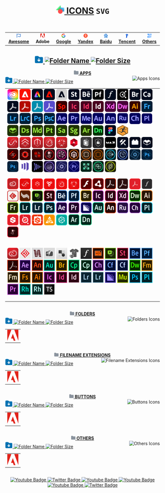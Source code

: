 # <div align="center"><a href="https://github.com/Li-Deheng/Icons-SVG" title="⬅︎ Back to Main Repository"><img style="width:28px; height:28px;" src="https://github.com/Li-Deheng/Icons-SVG/blob/main/Adobe/Apps/Motion-Graphics.svg" alt="Icons" onclick="return false"> ICONS</a> <span><b><code>SVG</code></b></span><br><img src="https://komarev.com/ghpvc/?username=Li-Deheng&style=flat&color=blue" alt=""/></div>

<div align="center"><table><tbody><th align="center">
<a href="https://github.com/Li-Deheng/Icons-SVG/tree/main/Awesome"><img style="width:14px; height:14px;" src="https://github.com/Li-Deheng/Icons-SVG/blob/main/Awesome/Awesome-Logo.svg" alt="Awesome"> <b>Awesome</b></a></th><th><a><img style="width:14px; height:14px;" src="https://github.com/Li-Deheng/Icons-SVG/blob/main/Adobe/Apps/Adobe-Logo.svg" alt="Adobe"> <b>Adobe</b></a></th><th><a href="https://github.com/Li-Deheng/Icons-SVG/tree/main/Google"><img style="width:14px; height:14px;" src="https://github.com/Li-Deheng/Icons-SVG/blob/main/Google/Google-Logo.svg" alt="Google"> <b>Google</b></a></th><th><a href="https://github.com/Li-Deheng/Icons-SVG/tree/main/Yandex"><img style="width:14px; height:14px;" src="https://github.com/Li-Deheng/Icons-SVG/blob/main/Yandex/Yandex-Logo.svg" alt="Yandex"> <b>Yandex</b></a></th><th><a href="https://github.com/Li-Deheng/Icons-SVG/tree/main/Baidu"><img style="width:14px; height:14px;" src="https://github.com/Li-Deheng/Icons-SVG/blob/main/Baidu/Baidu-Logo.svg" alt="Baidu"> <b>Baidu</b></a></th><th><a href="https://github.com/Li-Deheng/Icons-SVG/tree/main/Tencent"><img style="width:14px; height:14px;" src="https://github.com/Li-Deheng/Icons-SVG/blob/main/Tencent/Tencent-Logo.svg" alt="Tencent"> <b>Tencent</b></a></th><th><a href="https://github.com/Li-Deheng/Icons-SVG/tree/main/Others"><img style="width:14px; height:14px;" src="https://github.com/Li-Deheng/Icons-SVG/blob/main/Awesome/icons.svg" alt="Others"> <b>Others</b></a>
</td></tr></tbody></table></div>

## <div align="center"><a href="https://downgit.github.io/#/home?url=https://github.com/Li-Deheng/Icons-SVG/tree/main/Adobe" title="Download with DownGit" target="_blank"><img style="width:28px; height:28px;" src="https://github.com/Li-Deheng/Icons-SVG/blob/main/Awesome/Download-Folder.svg" alt="Download" target="_blank"> <img style="height:22px;" src="https://img.shields.io/badge/Download%20All%20Adobe%20Icons-blue" alt="Folder Name"> <img style="height:18px;" src="https://img.shields.io/badge/548%20Mb-343940" title="Folder Size" alt="Folder Size"></a></div>

<div align="Center"><a href="https://github.com/Li-Deheng/Icons-SVG/tree/main/Adobe/Apps" title="Open Directory: Apps"><img style="width:15px; height:15px;" src="https://github.com/Li-Deheng/Icons-SVG/blob/main/Directory.svg" alt="Directory"> <b>APPS</b></a></div>
<div><div align="left"><a href="https://downgit.github.io/#/home?url=https://github.com/Li-Deheng/Icons-SVG/tree/main/Adobe/Apps" title="Download with DownGit" target="_blank"><img style="width:24px; height:24px;" src="https://github.com/Li-Deheng/Icons-SVG/blob/main/Awesome/Download-Folder.svg" alt="Download Directory"> <img style="height:18px;" src="https://img.shields.io/badge/Download%20All%20Apps%20Icons-blue" alt="Folder Name"> <img style="height:16px;" src="https://img.shields.io/badge/8%20Mb-343940" alt="Folder Size"></a><img align="right" style="height:18px;" src="https://img.shields.io/badge/Icons-48-blue?logo=svg&logoColor=49b6ff" title="Total Number" alt="Apps Icons"></div>

<table><tbody><tr></tr><tr><td align="left">
<img style="width:36px; height:36px;" src="https://github.com/Li-Deheng/Icons-SVG/blob/main/Adobe/Apps/Adobe-Creative-Cloud.svg" alt="Adobe Creative Cloud" title="Adobe Creative Cloud" target="_blank"> <img style="width:36px; height:36px;" src="https://github.com/Li-Deheng/Icons-SVG/blob/main/Adobe/Apps/Adobe-Experience-Cloud.svg" alt="Adobe Experience Cloud" title="Adobe Experience Cloud" target="_blank"> <img style="width:36px; height:36px;" src="https://github.com/Li-Deheng/Icons-SVG/blob/main/Adobe/Apps/Adobe-Express.svg" alt="Adobe Express" title="Adobe Express" target="_blank"> <img style="width:36px; height:36px;" src="https://github.com/Li-Deheng/Icons-SVG/blob/main/Adobe/Apps/Adobe-Experience-Platform.svg" alt="Adobe Experience Platform" title="Adobe Experience Platform" target="_blank"> <img style="width:36px; height:36px;" src="https://github.com/Li-Deheng/Icons-SVG/blob/main/Adobe/Apps/Adobe-Default-App.svg" alt="Adobe Default App" title="Adobe Default App" target="_blank"> <img style="width:36px; height:36px;" src="https://github.com/Li-Deheng/Icons-SVG/blob/main/Adobe/Apps/Adobe-Stock.svg" alt="Adobe Stock" title="Adobe Stock" target="_blank"> <img style="width:36px; height:36px;" src="https://github.com/Li-Deheng/Icons-SVG/blob/main/Adobe/Apps/Adobe-Behance.svg" alt="Adobe Behance" title="Adobe Behance" target="_blank"> <img style="width:36px; height:36px;" src="https://github.com/Li-Deheng/Icons-SVG/blob/main/Adobe/Apps/Adobe-Portfolio.svg" alt="Adobe Portfolio" title="Adobe Portfolio" target="_blank"> <img style="width:36px; height:36px;" src="https://github.com/Li-Deheng/Icons-SVG/blob/main/Adobe/Apps/Adobe-Fonts.svg" alt="Adobe Fonts" title="Adobe Fonts" target="_blank"> <img style="width:36px; height:36px;" src="https://github.com/Li-Deheng/Icons-SVG/blob/main/Adobe/Apps/Adobe-Color.svg" alt="Adobe Color" title="Adobe Color" target="_blank"> <img style="width:36px; height:36px;" src="https://github.com/Li-Deheng/Icons-SVG/blob/main/Adobe/Apps/Adobe-Bridge.svg" alt="Adobe Bridge" title="Adobe Bridge" target="_blank"> <img style="width:36px; height:36px;" src="https://github.com/Li-Deheng/Icons-SVG/blob/main/Adobe/Apps/Adobe-Capture.svg" alt="Adobe Capture" title="Adobe Capture" target="_blank"> <img style="width:36px; height:36px;" src="https://github.com/Li-Deheng/Icons-SVG/blob/main/Adobe/Apps/Adobe-Acrobat-Pro.svg" alt="Adobe Acrobat Pro" title="Adobe Acrobat Pro" target="_blank"> <img style="width:36px; height:36px;" src="https://github.com/Li-Deheng/Icons-SVG/blob/main/Adobe/Apps/Adobe-Acrobat-Reader.svg" alt="Adobe Acrobat Reader" title="Adobe Acrobat Reader" target="_blank"> <img style="width:36px; height:36px;" src="https://github.com/Li-Deheng/Icons-SVG/blob/main/Adobe/Apps/Adobe-Acrobat-Scan.svg" alt="Adobe Acrobat Scan" title="Adobe Acrobat Scan" target="_blank"> <img style="width:36px; height:36px;" src="https://github.com/Li-Deheng/Icons-SVG/blob/main/Adobe/Apps/Adobe-Sign.svg" alt="Adobe Sign" title="Adobe Sign" target="_blank"> <img style="width:36px; height:36px;" src="https://github.com/Li-Deheng/Icons-SVG/blob/main/Adobe/Apps/Adobe-Sparck.svg" alt="Adobe Sparck" title="Adobe Sparck" target="_blank"> <img style="width:36px; height:36px;" src="https://github.com/Li-Deheng/Icons-SVG/blob/main/Adobe/Apps/Adobe-InCopy.svg" alt="Adobe InCopy" title="Adobe InCopy" target="_blank"> <img style="width:36px; height:36px;" src="https://github.com/Li-Deheng/Icons-SVG/blob/main/Adobe/Apps/Adobe-InDesign.svg" alt="Adobe InDesign" title="Adobe InDesign" target="_blank"> <img style="width:36px; height:36px;" src="https://github.com/Li-Deheng/Icons-SVG/blob/main/Adobe/Apps/Adobe-inDesign-Server.svg" alt="Adobe InDesign Server" title="Adobe InDesign Server" target="_blank"> <img style="width:36px; height:36px;" src="https://github.com/Li-Deheng/Icons-SVG/blob/main/Adobe/Apps/Adobe-XD.svg" alt="Adobe XD" title="Adobe XD" target="_blank"> <img style="width:36px; height:36px;" src="https://github.com/Li-Deheng/Icons-SVG/blob/main/Adobe/Apps/Adobe-Dreamweaver.svg" alt="Adobe Dreamweaver" title="Adobe Dreamweaver" target="_blank"> <img style="width:36px; height:36px;" src="https://github.com/Li-Deheng/Icons-SVG/blob/main/Adobe/Apps/Adobe-Illustrator.svg" alt="Adobe Illustrator" title="Adobe Illustrator" target="_blank"> <img style="width:36px; height:36px;" src="https://github.com/Li-Deheng/Icons-SVG/blob/main/Adobe/Apps/Adobe-Fresco.svg" alt="Adobe Fresco" title="Adobe Fresco" target="_blank"> <img style="width:36px; height:36px;" src="https://github.com/Li-Deheng/Icons-SVG/blob/main/Adobe/Apps/Adobe-Lightroom.svg" alt="Adobe Lightroom" title="Adobe Lightroom" target="_blank"> <img style="width:36px; height:36px;" src="https://github.com/Li-Deheng/Icons-SVG/blob/main/Adobe/Apps/Adobe-Lightroom-Classic.svg" alt="Adobe Lightroom Classic" title="Adobe Lightroom Classic" target="_blank"> <img style="width:36px; height:36px;" src="https://github.com/Li-Deheng/Icons-SVG/blob/main/Adobe/Apps/Adobe-Photoshop.svg" alt="Adobe Photoshop" title="Adobe Photoshop" target="_blank"> <img style="width:36px; height:36px;" src="https://github.com/Li-Deheng/Icons-SVG/blob/main/Adobe/Apps/Adobe-Photoshop-Camera.svg" alt="Adobe Photoshop Camera" title="Adobe Photoshop Camera" target="_blank"> <img style="width:36px; height:36px;" src="https://github.com/Li-Deheng/Icons-SVG/blob/main/Adobe/Apps/Adobe-After-Effects.svg" alt="Adobe After Effects" title="Adobe After Effects" target="_blank"> <img style="width:36px; height:36px;" src="https://github.com/Li-Deheng/Icons-SVG/blob/main/Adobe/Apps/Adobe-Premiere-Pro.svg" alt="Adobe Premiere Pro" title="Adobe Premiere Pro" target="_blank"> <img style="width:36px; height:36px;" src="https://github.com/Li-Deheng/Icons-SVG/blob/main/Adobe/Apps/Adobe-Media-Encoder.svg" alt="Adobe Media Encoder" title="Adobe Media Encoder" target="_blank"> <img style="width:36px; height:36px;" src="https://github.com/Li-Deheng/Icons-SVG/blob/main/Adobe/Apps/Adobe-Audition.svg" alt="Adobe Audition" title="Adobe Audition" target="_blank"> <img style="width:36px; height:36px;" src="https://github.com/Li-Deheng/Icons-SVG/blob/main/Adobe/Apps/Adobe-Animate.svg" alt="Adobe Animate" title="Adobe Animate" target="_blank"> <img style="width:36px; height:36px;" src="https://github.com/Li-Deheng/Icons-SVG/blob/main/Adobe/Apps/Adobe-Premiere-Rush.svg" alt="Adobe Premiere Rush" title="Adobe Premiere Rush" target="_blank"> <img style="width:36px; height:36px;" src="https://github.com/Li-Deheng/Icons-SVG/blob/main/Adobe/Apps/Adobe-Character-Animator.svg" alt="Adobe Character Animator" title="Adobe Character Animator" target="_blank"> <img style="width:36px; height:36px;" src="https://github.com/Li-Deheng/Icons-SVG/blob/main/Adobe/Apps/Adobe-Prelude.svg" alt="Adobe Prelude" title="Adobe Prelude" target="_blank"> <img style="width:36px; height:36px;" src="https://github.com/Li-Deheng/Icons-SVG/blob/main/Adobe/Apps/Adobe-Substance-3D-Assets.svg" alt="Adobe Substance 3D Assets" title="Adobe Substance 3D Assets" target="_blank"> <img style="width:36px; height:36px;" src="https://github.com/Li-Deheng/Icons-SVG/blob/main/Adobe/Apps/Adobe-Substance-3D-Designer.svg" alt="Adobe Substance 3D Designer" title="Adobe Substance 3D Designer" target="_blank"> <img style="width:36px; height:36px;" src="https://github.com/Li-Deheng/Icons-SVG/blob/main/Adobe/Apps/Adobe-Substance-3D-Modeler.svg" alt="Adobe Substance 3D Modeler" title="Adobe Substance 3D Modeler" target="_blank"> <img style="width:36px; height:36px;" src="https://github.com/Li-Deheng/Icons-SVG/blob/main/Adobe/Apps/Adobe-Substance-3D-Painter.svg" alt="Adobe Substance 3D Painter" title="Adobe Substance 3D Painter" target="_blank"> <img style="width:36px; height:36px;" src="https://github.com/Li-Deheng/Icons-SVG/blob/main/Adobe/Apps/Adobe-Substance-3D-Sampler.svg" alt="Adobe Substance 3D Sampler" title="Adobe Substance 3D Sampler" target="_blank"> <img style="width:36px; height:36px;" src="https://github.com/Li-Deheng/Icons-SVG/blob/main/Adobe/Apps/Adobe-Substance-3D-Stager.svg" alt="Adobe Substance 3D Stager" title="Adobe Substance 3D Stager" target="_blank"> <img style="width:36px; height:36px;" src="https://github.com/Li-Deheng/Icons-SVG/blob/main/Adobe/Apps/Adobe-Aero.svg" alt="Adobe Aero" title="Adobe Aero" target="_blank"> <img style="width:36px; height:36px;" src="https://github.com/Li-Deheng/Icons-SVG/blob/main/Adobe/Apps/Adobe-Dimension.svg" alt="Adobe Dimension" title="Adobe Dimension" target="_blank"> <img style="width:36px; height:36px;" src="https://github.com/Li-Deheng/Icons-SVG/blob/main/Adobe/Apps/Figma.svg" alt="Adobe Figma" title="Adobe Figma" target="_blank"> <img style="width:36px; height:36px;" src="https://github.com/Li-Deheng/Icons-SVG/blob/main/Adobe/Apps/Mixamo.svg" alt="Mixamo" title="Mixamo" target="_blank">
<br>
<img style="width:36px; height:36px;" src="https://github.com/Li-Deheng/Icons-SVG/blob/main/Adobe/Apps/Mobile/Adobe-Ad-Cloud-Mob.svg" alt="Adobe Ad Cloud (Mob)" title="Adobe Ad Cloud (Mob)" target="_blank"> <img style="width:36px; height:36px;" src="https://github.com/Li-Deheng/Icons-SVG/blob/main/Adobe/Apps/Mobile/Adobe-Analytics-Cloud-Mob.svg" alt="Adobe Analytics Cloud (Mob)" title="Adobe Analytics Cloud (Mob)" target="_blank"> <img style="width:36px; height:36px;" src="https://github.com/Li-Deheng/Icons-SVG/blob/main/Adobe/Apps/Mobile/Adobe-Commerce-Cloud-Mob.svg" alt="Adobe Commerce Cloud (Mob)" title="Adobe Commerce Cloud (Mob)" target="_blank"> <img style="width:36px; height:36px;" src="https://github.com/Li-Deheng/Icons-SVG/blob/main/Adobe/Apps/Mobile/Adobe-Marketing-Cloud-Mob.svg" alt="Adobe Marketing Cloud (Mob)" title="Adobe Marketing Cloud (Mob)" target="_blank"> <img style="width:36px; height:36px;" src="https://github.com/Li-Deheng/Icons-SVG/blob/main/Adobe/Apps/Mobile/Adobe-Experience-Cloud-Mob.svg" alt="Adobe Experience Cloud (Mob)" title="Adobe Experience Cloud (Mob)" target="_blank"> <img style="width:36px; height:36px;" src="https://github.com/Li-Deheng/Icons-SVG/blob/main/Adobe/Apps/Mobile/Adobe-Experience-Platform-Mob.svg" alt="Adobe Experience Platform (Mob)" title="Adobe Experience Platform (Mob)" target="_blank"> <img style="width:36px; height:36px;" src="https://github.com/Li-Deheng/Icons-SVG/blob/main/Adobe/Apps/Mobile/Adobe-DPS-Learn-Mob.svg" alt="Adobe DPS Learn (Mob)" title="Adobe DPS Learn (Mob)" target="_blank"> <img style="width:36px; height:36px;" src="https://github.com/Li-Deheng/Icons-SVG/blob/main/Adobe/Apps/Mobile/Adobe-Account-Access-Mob.svg" alt="Adobe Account Access (Mob)" title="Adobe Account Access (Mob)" target="_blank"> <img style="width:36px; height:36px;" src="https://github.com/Li-Deheng/Icons-SVG/blob/main/Adobe/Apps/Mobile/Adobe-MAX-Mob.svg" alt="Adobe MAX (Mob)" title="Adobe MAX (Mob)" target="_blank"> <img style="width:36px; height:36px;" src="https://github.com/Li-Deheng/Icons-SVG/blob/main/Adobe/Apps/Mobile/Adobe-Substance-3d-Automation-Toolkit-Mob.svg" alt="Adobe Substance 3d Automation Toolkit (Mob)" title="Adobe Substance 3d Automation Toolkit (Mob)" target="_blank"> <img style="width:36px; height:36px;" src="https://github.com/Li-Deheng/Icons-SVG/blob/main/Adobe/Apps/Mobile/Adobe-Substance-3d-Plugins-Mob.svg" alt="Adobe Substance 3d Plugins (Mob)" title="Adobe Substance 3d Plugins (Mob)" target="_blank"> <img style="width:36px; height:36px;" src="https://github.com/Li-Deheng/Icons-SVG/blob/main/Adobe/Apps/Mobile/Adobe-Substance-3d-Assets-and-Community-Assets-Mob.svg" alt="Adobe Substance 3d Assets and Community Assets (Mob)" title="Adobe Substance 3d Assets and Community Assets (Mob)" target="_blank"> <img style="width:36px; height:36px;" src="https://github.com/Li-Deheng/Icons-SVG/blob/main/Adobe/Apps/Mobile/Adobe-Spark-Page-Mob.svg" alt="Adobe Spark Page (Mob)" title="Adobe Spark Page (Mob)" target="_blank"> <img style="width:36px; height:36px;" src="https://github.com/Li-Deheng/Icons-SVG/blob/main/Adobe/Apps/Mobile/Adobe-Spark-Post-Mob.svg" alt="Adobe Spark Post (Mob)" title="Adobe Spark Post (Mob)" target="_blank"> <img style="width:36px; height:36px;" src="https://github.com/Li-Deheng/Icons-SVG/blob/main/Adobe/Apps/Mobile/Adobe-Spark-Video-Mob.svg" alt="Adobe Spark Video (Mob)" title="Adobe Spark Video (Mob)" target="_blank"> <img style="width:36px; height:36px;" src="https://github.com/Li-Deheng/Icons-SVG/blob/main/Adobe/Apps/Mobile/Adobe-Primetime-Mob.svg" alt="Adobe Primetime (Mob)" title="Adobe Primetime (Mob)" target="_blank"> <img style="width:36px; height:36px;" src="https://github.com/Li-Deheng/Icons-SVG/blob/main/Adobe/Apps/Mobile/Adobe-Social-Content-Workflows-Mob.svg" alt="Adobe Social Content Workflows (Mob)" title="Adobe Social Content Workflows (Mob)" target="_blank"> <img style="width:36px; height:36px;" src="https://github.com/Li-Deheng/Icons-SVG/blob/main/Adobe/Apps/Mobile/Adobe-Magento-Commerce-Mob.svg" alt="Adobe Magento Commerce (Mob)" title="Adobe Magento Commerce (Mob)" target="_blank"> <img style="width:36px; height:36px;" src="https://github.com/Li-Deheng/Icons-SVG/blob/main/Adobe/Apps/Mobile/Adobe-Experience-Manager-Mob.svg" alt="Adobe Experience Manager (Mob)" title="Adobe Experience Manager (Mob)" target="_blank"> <img style="width:36px; height:36px;" src="https://github.com/Li-Deheng/Icons-SVG/blob/main/Adobe/Apps/Mobile/Adobe-Experience-Manager-Forms-Mob.svg" alt="Adobe Experience Manager Forms (Mob)" title="Adobe Experience Manager Forms (Mob)" target="_blank"> <img style="width:36px; height:36px;" src="https://github.com/Li-Deheng/Icons-SVG/blob/main/Adobe/Apps/Mobile/Adobe-Target-Mob.svg" alt="Adobe Target (Mob)" title="Adobe Target (Mob)" target="_blank"> <img style="width:36px; height:36px;" src="https://github.com/Li-Deheng/Icons-SVG/blob/main/Adobe/Apps/Mobile/Adobe-Audience-Manager-Mob.svg" alt="Adobe Audience Manager (Mob)" title="Adobe Audience Manager (Mob)" target="_blank"> <img style="width:36px; height:36px;" src="https://github.com/Li-Deheng/Icons-SVG/blob/main/Adobe/Apps/Mobile/Adobe-Photoshop-Elements-Mob.svg" alt="Adobe Photoshop Elements" title="Adobe Photoshop Elements" target="_blank"> <img style="width:36px; height:36px;" src="https://github.com/Li-Deheng/Icons-SVG/blob/main/Adobe/Apps/Mobile/Adobe-Photoshop-Express-Mob.svg" alt="Adobe Photoshop Express" title="Adobe Photoshop Express" target="_blank"> <img style="width:36px; height:36px;" src="https://github.com/Li-Deheng/Icons-SVG/blob/main/Adobe/Apps/Mobile/Adobe-Photoshop-Camera-Mob.svg" alt="Adobe Photoshop Camera (Mob)" title="Adobe Photoshop Camera (Mob)" target="_blank"> <img style="width:36px; height:36px;" src="https://github.com/Li-Deheng/Icons-SVG/blob/main/Adobe/Apps/Mobile/Adobe-Marketo-Mob.svg" alt="Adobe Marketo (Mob)" title="Adobe Marketo (Mob)" target="_blank"> <img style="width:36px; height:36px;" src="https://github.com/Li-Deheng/Icons-SVG/blob/main/Adobe/Apps/Mobile/Adobe-Frame-io-Mob.svg" alt="Adobe Frame.io (Mob)" title="Adobe Frame.io (Mob)" target="_blank"> <img style="width:36px; height:36px;" src="https://github.com/Li-Deheng/Icons-SVG/blob/main/Adobe/Apps/Mobile/Adobe-Analytics-Mob.svg" alt="Adobe Analytics (Mob)" title="Adobe Analytics (Mob)" target="_blank"> <img style="width:36px; height:36px;" src="https://github.com/Li-Deheng/Icons-SVG/blob/main/Adobe/Apps/Mobile/Adobe-Premier-Elements-Mob.svg" alt="Adobe Premier Elements (Mob)" title="Adobe Premier Elements (Mob)" target="_blank"> <img style="width:36px; height:36px;" src="https://github.com/Li-Deheng/Icons-SVG/blob/main/Adobe/Apps/Mobile/Adobe-Rush-Mob.svg" alt="Adobe Rush (Mob)" title="Adobe Rush (Mob)" target="_blank"> <img style="width:36px; height:36px;" src="https://github.com/Li-Deheng/Icons-SVG/blob/main/Adobe/Apps/Mobile/Adobe-Connect-Mob.svg" alt="Adobe Connect (Mob)" title="Adobe Connect (Mob)" target="_blank"> <img style="width:36px; height:36px;" src="https://github.com/Li-Deheng/Icons-SVG/blob/main/Adobe/Apps/Mobile/Adobe-Media-Optimizer-Mob.svg" alt="Adobe Media Optimizer (Mob)" title="Adobe Media Optimizer (Mob)" target="_blank"> <img style="width:36px; height:36px;" src="https://github.com/Li-Deheng/Icons-SVG/blob/main/Adobe/Apps/Mobile/Adobe-Campaign-Mob.svg" alt="Adobe Campaign (Mob)" title="Adobe Campaign (Mob)" target="_blank">
<br>
<br>
<img style="width:36px; height:36px;" src="https://github.com/Li-Deheng/Icons-SVG/blob/main/Adobe/Apps/CC/Adobe-Creative-Cloud-CC.svg" alt="Adobe Creative Cloud CC" title="Adobe Creative Cloud CC" target="_blank"> <img style="width:36px; height:36px;" src="https://github.com/Li-Deheng/Icons-SVG/blob/main/Adobe/Apps/CC/Adobe-Advertising-Cloud-CC.svg" alt="Adobe Advertising Cloud CC" title="Adobe Advertising Cloud CC" target="_blank"> <img style="width:36px; height:36px;" src="https://github.com/Li-Deheng/Icons-SVG/blob/main/Adobe/Apps/CC/Adobe-Analytics-Cloud-CC.svg" alt="Adobe Analytics Cloud CC" title="Adobe Analytics Cloud CC" target="_blank"> <img style="width:36px; height:36px;" src="https://github.com/Li-Deheng/Icons-SVG/blob/main/Adobe/Apps/CC/Adobe-Anywhere-CC.svg" alt="Adobe Anywhere CC" title="Adobe Anywhere CC" target="_blank"> <img style="width:36px; height:36px;" src="https://github.com/Li-Deheng/Icons-SVG/blob/main/Adobe/Apps/CC/Adobe-Marketing-Cloud-CC.svg" alt="Adobe Marketing Cloud CC" title="Adobe Marketing Cloud CC" target="_blank"> <img style="width:36px; height:36px;" src="https://github.com/Li-Deheng/Icons-SVG/blob/main/Adobe/Apps/CC/Adobe-Experience-Cloud-CC.svg" alt="Adobe Experience Cloud CC" title="Adobe Experience Cloud CC" target="_blank"> <img style="width:36px; height:36px;" src="https://github.com/Li-Deheng/Icons-SVG/blob/main/Adobe/Apps/CC/Adobe-Flash-Player-CC.svg" alt="Adobe Flash Player CC" title="Adobe Flash Player CC" target="_blank"> <img style="width:36px; height:36px;" src="https://github.com/Li-Deheng/Icons-SVG/blob/main/Adobe/Apps/CC/Adobe-Air-CC.svg" alt="Adobe Air CC" title="Adobe Air CC" target="_blank"> <img style="width:36px; height:36px;" src="https://github.com/Li-Deheng/Icons-SVG/blob/main/Adobe/Apps/CC/Adobe-Acrobat-DC-CC.svg" alt="Adobe Acrobat DC CC" title="Adobe Acrobat DC CC" target="_blank"> <img style="width:36px; height:36px;" src="https://github.com/Li-Deheng/Icons-SVG/blob/main/Adobe/Apps/CC/Adobe-Acrobat-Distiller-DC-CC.svg" alt="Adobe Acrobat Distiller DC CC" title="Adobe Acrobat Distiller DC CC" target="_blank"> <img style="width:36px; height:36px;" src="https://github.com/Li-Deheng/Icons-SVG/blob/main/Adobe/Apps/CC/Adobe-Acrobat-Reader-Cloud-CC.svg" alt="Adobe Acrobat Reader Cloud CC" title="Adobe Acrobat Reader Cloud CC" target="_blank"> <img style="width:36px; height:36px;" src="https://github.com/Li-Deheng/Icons-SVG/blob/main/Adobe/Apps/CC/Adobe-Fonts-CC.svg" alt="Adobe Fonts CC" title="Adobe Fonts CC" target="_blank"> <img style="width:36px; height:36px;" src="https://github.com/Li-Deheng/Icons-SVG/blob/main/Adobe/Apps/CC/Adobe-Media-Server-CC.svg" alt="Adobe Media Server CC" title="Adobe Media Server CC" target="_blank"> <img style="width:36px; height:36px;" src="https://github.com/Li-Deheng/Icons-SVG/blob/main/Adobe/Apps/CC/Adobe-Shockwave-CC.svg" alt="Adobe Shockwave CC" title="Adobe Shockwave CC" target="_blank"> <img style="width:36px; height:36px;" src="https://github.com/Li-Deheng/Icons-SVG/blob/main/Adobe/Apps/CC/Adobe-Presenter-Video-Express-CC.svg" alt="Adobe Presenter Video Express CC" title="Adobe Presenter Video Express CC" target="_blank"> <img style="width:36px; height:36px;" src="https://github.com/Li-Deheng/Icons-SVG/blob/main/Adobe/Apps/CC/Adobe-Stock-CC.svg" alt="Adobe Stock CC" title="Adobe Stock CC" target="_blank"> <img style="width:36px; height:36px;" src="https://github.com/Li-Deheng/Icons-SVG/blob/main/Adobe/Apps/CC/Adobe-Behance-CC.svg" alt="Adobe Behance CC" title="Adobe Behance CC" target="_blank"> <img style="width:36px; height:36px;" src="https://github.com/Li-Deheng/Icons-SVG/blob/main/Adobe/Apps/CC/Adobe-Portfolio-CC.svg" alt="Adobe Portfolio CC" title="Adobe Portfolio CC" target="_blank"> <img style="width:36px; height:36px;" src="https://github.com/Li-Deheng/Icons-SVG/blob/main/Adobe/Apps/CC/Adobe-Bridge-CC.svg" alt="Adobe Bridge CC" title="Adobe Bridge CC" target="_blank"> <img style="width:36px; height:36px;" src="https://github.com/Li-Deheng/Icons-SVG/blob/main/Adobe/Apps/CC/Adobe-InCopy-CC.svg" alt="Adobe InCopy CC" title="Adobe InCopy CC" target="_blank"> <img style="width:36px; height:36px;" src="https://github.com/Li-Deheng/Icons-SVG/blob/main/Adobe/Apps/CC/Adobe-InDesign-CC.svg" alt="Adobe InDesign CC" title="Adobe InDesign CC" target="_blank"> <img style="width:36px; height:36px;" src="https://github.com/Li-Deheng/Icons-SVG/blob/main/Adobe/Apps/CC/Adobe-Experience-Design-CC.svg" alt="Adobe Experience Design CC" title="Adobe Experience Design CC" target="_blank"> <img style="width:36px; height:36px;" src="https://github.com/Li-Deheng/Icons-SVG/blob/main/Adobe/Apps/CC/Adobe-Dreamweaver-CC.svg" alt="Adobe Dreamweaver CC" title="Adobe Dreamweaver CC" target="_blank"> <img style="width:36px; height:36px;" src="https://github.com/Li-Deheng/Icons-SVG/blob/main/Adobe/Apps/CC/Adobe-Illustrator-CC.svg" alt="Adobe Illustrator CC" title="Adobe Illustrator CC" target="_blank"> <img style="width:36px; height:36px;" src="https://github.com/Li-Deheng/Icons-SVG/blob/main/Adobe/Apps/CC/Adobe-Fresco-CC.svg" alt="Adobe Fresco CC" title="Adobe Fresco CC" target="_blank"> <img style="width:36px; height:36px;" src="https://github.com/Li-Deheng/Icons-SVG/blob/main/Adobe/Apps/CC/Adobe-Lightroom-CC.svg" alt="Adobe Lightroom CC" title="Adobe Lightroom CC" target="_blank"> <img style="width:36px; height:36px;" src="https://github.com/Li-Deheng/Icons-SVG/blob/main/Adobe/Apps/CC/Adobe-Lightroom-Classic-CC.svg" alt="Adobe Lightroom Classic CC" title="Adobe Lightroom Classic CC" target="_blank"> <img style="width:36px; height:36px;" src="https://github.com/Li-Deheng/Icons-SVG/blob/main/Adobe/Apps/CC/Adobe-Photoshop-CC.svg" alt="Adobe Photoshop CC" title="Adobe Photoshop CC" target="_blank"> <img style="width:36px; height:36px;" src="https://github.com/Li-Deheng/Icons-SVG/blob/main/Adobe/Apps/CC/Adobe-After-Effects-CC.svg" alt="Adobe After Effects CC" title="Adobe After Effects CC" target="_blank"> <img style="width:36px; height:36px;" src="https://github.com/Li-Deheng/Icons-SVG/blob/main/Adobe/Apps/CC/Adobe-Premiere-Pro-CC.svg" alt="Adobe Premiere Pro CC" title="Adobe Premiere Pro CC" target="_blank"> <img style="width:36px; height:36px;" src="https://github.com/Li-Deheng/Icons-SVG/blob/main/Adobe/Apps/CC/Adobe-Media-Encoder-CC.svg" alt="Adobe Media Encoder CC" title="Adobe Media Encoder CC" target="_blank"> <img style="width:36px; height:36px;" src="https://github.com/Li-Deheng/Icons-SVG/blob/main/Adobe/Apps/CC/Adobe-Audition-CC.svg" alt="Adobe Audition CC" title="Adobe Audition CC" target="_blank"> <img style="width:36px; height:36px;" src="https://github.com/Li-Deheng/Icons-SVG/blob/main/Adobe/Apps/CC/Adobe-Animate-CC.svg" alt="Adobe Animate CC" title="Adobe Animate CC" target="_blank"> <img style="width:36px; height:36px;" src="https://github.com/Li-Deheng/Icons-SVG/blob/main/Adobe/Apps/CC/Adobe-Premiere-Rush-CC.svg" alt="Adobe Premiere Rush CC" title="Adobe Premiere Rush CC" target="_blank"> <img style="width:36px; height:36px;" src="https://github.com/Li-Deheng/Icons-SVG/blob/main/Adobe/Apps/CC/Adobe-Character-Animator-CC.svg" alt="Adobe Character Animator CC" title="Adobe Character Animator CC" target="_blank"> <img style="width:36px; height:36px;" src="https://github.com/Li-Deheng/Icons-SVG/blob/main/Adobe/Apps/CC/Adobe-Prelude-CC.svg" alt="Adobe Prelude CC" title="Adobe Prelude CC" target="_blank"> <img style="width:36px; height:36px;" src="https://github.com/Li-Deheng/Icons-SVG/blob/main/Adobe/Apps/CC/Adobe-Substance-CC.svg" alt="Adobe Substance CC" title="Adobe Substance CC" target="_blank"> <img style="width:36px; height:36px;" src="https://github.com/Li-Deheng/Icons-SVG/blob/main/Adobe/Apps/CC/Adobe-Substance-Painter-CC.svg" alt="Adobe Substance Painter CC" title="Adobe Substance Painter CC" target="_blank"> <img style="width:36px; height:36px;" src="https://github.com/Li-Deheng/Icons-SVG/blob/main/Adobe/Apps/CC/Adobe-Substance-Designer-CC.svg" alt="Adobe Substance Designer CC" title="Adobe Substance Designer CC" target="_blank"> <img style="width:36px; height:36px;" src="https://github.com/Li-Deheng/Icons-SVG/blob/main/Adobe/Apps/CC/Adobe-Substance-Alchemist-CC.svg" alt="Adobe Substance Alchemist CC" title="Adobe Substance Alchemist CC" target="_blank"> <img style="width:36px; height:36px;" src="https://github.com/Li-Deheng/Icons-SVG/blob/main/Adobe/Apps/CC/Adobe-Substance-Source-CC.svg" alt="Adobe Substance Source CC" title="Adobe Substance Source CC" target="_blank"> <img style="width:36px; height:36px;" src="https://github.com/Li-Deheng/Icons-SVG/blob/main/Adobe/Apps/CC/Adobe-Aero-CC.svg" alt="Adobe Aero CC" title="Adobe Aero CC" target="_blank"> <img style="width:36px; height:36px;" src="https://github.com/Li-Deheng/Icons-SVG/blob/main/Adobe/Apps/CC/Adobe-Dimension-CC.svg" alt="Adobe Dimension CC" title="Adobe Dimension CC" target="_blank">
<br>
<img style="width:36px; height:36px;" src="https://github.com/Li-Deheng/Icons-SVG/blob/main/Adobe/Apps/Mobile/Olds/Adobe-Primetime-Mob-Old.svg" alt="Adobe Primetime (Mob Old)" title="Adobe Primetime (Mob Old)" target="_blank">
<br><br>

<img style="width:36px; height:36px;" src="https://github.com/Li-Deheng/Icons-SVG/blob/main/Adobe/Apps/Olds/Adobe-Creative-Cloud-Old.svg" alt="Adobe Creative Cloud Old" title="Adobe Creative Cloud (Old)" target="_blank"> <img style="width:36px; height:36px;" src="https://github.com/Li-Deheng/Icons-SVG/blob/main/Adobe/Apps/Olds/Adobe-Media-Server.svg" alt="Adobe Media Server" title="Adobe Media Server" target="_blank"> <img style="width:36px; height:36px;" src="https://github.com/Li-Deheng/Icons-SVG/blob/main/Adobe/Apps/Olds/Adobe-http-Dynamic-Streaming.svg" alt="Adobe http Dynamic Streaming" title="Adobe http Dynamic Streaming" target="_blank"> <img style="width:36px; height:36px;" src="https://github.com/Li-Deheng/Icons-SVG/blob/main/Adobe/Apps/Olds/Adobe-Postscript.svg" alt="Adobe Postscript" title="Adobe Postscript" target="_blank"> <img style="width:36px; height:36px;" src="https://github.com/Li-Deheng/Icons-SVG/blob/main/Adobe/Apps/Olds/Adobe-Pdf-Print-Engine.svg" alt="Adobe Pdf Print Engine" title="Adobe Pdf Print Engine" target="_blank"> <img style="width:36px; height:36px;" src="https://github.com/Li-Deheng/Icons-SVG/blob/main/Adobe/Apps/Olds/Adobe-Design-to-Print.svg" alt="Adobe Design to Print" title="Adobe Design to Print" target="_blank"> <img style="width:36px; height:36px;" src="https://github.com/Li-Deheng/Icons-SVG/blob/main/Adobe/Apps/Olds/Adobe-Fonts-Old.svg" alt="Adobe Fonts Old" title="Adobe Fonts (Old)" target="_blank"> <img style="width:36px; height:36px;" src="https://github.com/Li-Deheng/Icons-SVG/blob/main/Adobe/Apps/Olds/Adobe-Digital-Editions-Old.svg" alt="Adobe Digital Editions Old" title="Adobe Digital Editions (Old)" target="_blank"> <img style="width:36px; height:36px;" src="https://github.com/Li-Deheng/Icons-SVG/blob/main/Adobe/Apps/Olds/Adobe-Presenter-Video-Express-Old.svg" alt="Adobe Presenter Video Express Old" title="Adobe Presenter Video Express (Old)" target="_blank"> <img style="width:36px; height:36px;" src="https://github.com/Li-Deheng/Icons-SVG/blob/main/Adobe/Apps/Olds/Adobe-Stock-Old.svg" alt="Adobe Stock Old" title="Adobe Stock (Old)" target="_blank"> <img style="width:36px; height:36px;" src="https://github.com/Li-Deheng/Icons-SVG/blob/main/Adobe/Apps/Olds/Adobe-Behance-Old.svg" alt="Adobe Behance Old" title="Adobe Behance (Old)" target="_blank"> <img style="width:36px; height:36px;" src="https://github.com/Li-Deheng/Icons-SVG/blob/main/Adobe/Apps/Olds/Adobe-Portfolio-Old.svg" alt="Adobe Portfolio Old" title="Adobe Portfolio (Old)" target="_blank"> <img style="width:36px; height:36px;" src="https://github.com/Li-Deheng/Icons-SVG/blob/main/Adobe/Apps/Olds/Adobe-Acrobat-DC-Old.svg" alt="Adobe Acrobat DC Old" title="Adobe Acrobat DC (Old)" target="_blank"> <img style="width:36px; height:36px;" src="https://github.com/Li-Deheng/Icons-SVG/blob/main/Adobe/Apps/Olds/Adobe-After-Effects-Old.svg" alt="Adobe After Effects Old" title="Adobe After Effects (Old)" target="_blank"> <img style="width:36px; height:36px;" src="https://github.com/Li-Deheng/Icons-SVG/blob/main/Adobe/Apps/Olds/Adobe-Animate-Old.svg" alt="Adobe Animate Old" title="Adobe Animate (Old)" target="_blank"> <img style="width:36px; height:36px;" src="https://github.com/Li-Deheng/Icons-SVG/blob/main/Adobe/Apps/Olds/Adobe-Audition-Old.svg" alt="Adobe Audition Old" title="Adobe Audition (Old)" target="_blank"> <img style="width:36px; height:36px;" src="https://github.com/Li-Deheng/Icons-SVG/blob/main/Adobe/Apps/Olds/Adobe-Bridge-Old.svg" alt="Adobe Bridge Old" title="Adobe Bridge (Old)" target="_blank"> <img style="width:36px; height:36px;" src="https://github.com/Li-Deheng/Icons-SVG/blob/main/Adobe/Apps/Olds/Adobe-Captivate-Old.svg" alt="Adobe Captivate Old" title="Adobe Captivate (Old)" target="_blank"> <img style="width:36px; height:36px;" src="https://github.com/Li-Deheng/Icons-SVG/blob/main/Adobe/Apps/Olds/Adobe-Captivate-Prime-Old.svg" alt="Adobe Captivate Prime Old" title="Adobe Captivate Prime (Old)" target="_blank"> <img style="width:36px; height:36px;" src="https://github.com/Li-Deheng/Icons-SVG/blob/main/Adobe/Apps/Olds/Adobe-Character-Animator-Old.svg" alt="Adobe Character Animator Old" title="Adobe Character Animator (Old)" target="_blank"> <img style="width:36px; height:36px;" src="https://github.com/Li-Deheng/Icons-SVG/blob/main/Adobe/Apps/Olds/Adobe-Coldfusion-Builder-Old.svg" alt="Adobe Coldfusion Builder Old" title="Adobe Coldfusion Builder (Old)" target="_blank"> <img style="width:36px; height:36px;" src="https://github.com/Li-Deheng/Icons-SVG/blob/main/Adobe/Apps/Olds/Adobe-Coldfusion-Old.svg" alt="Adobe Coldfusion Old" title="Adobe Coldfusion (Old)" target="_blank"> <img style="width:36px; height:36px;" src="https://github.com/Li-Deheng/Icons-SVG/blob/main/Adobe/Apps/Olds/Adobe-Dreamweaver-Old.svg" alt="Adobe Dreamweaver Old" title="Adobe Dreamweaver (Old)" target="_blank"> <img style="width:36px; height:36px;" src="https://github.com/Li-Deheng/Icons-SVG/blob/main/Adobe/Apps/Olds/Adobe-Framemaker-Old.svg" alt="Adobe Framemaker Old" title="Adobe Framemaker (Old)" target="_blank"> <img style="width:36px; height:36px;" src="https://github.com/Li-Deheng/Icons-SVG/blob/main/Adobe/Apps/Olds/Adobe-Framemaker-Server-Old.svg" alt="Adobe Framemaker Server Old" title="Adobe Framemaker Server (Old)" target="_blank"> <img style="width:36px; height:36px;" src="https://github.com/Li-Deheng/Icons-SVG/blob/main/Adobe/Apps/Olds/Adobe-Fuse-Old.svg" alt="Adobe Fuse Old" title="Adobe Fuse (Old)" target="_blank"> <img style="width:36px; height:36px;" src="https://github.com/Li-Deheng/Icons-SVG/blob/main/Adobe/Apps/Olds/Adobe-Illustrator-Old.svg" alt="Adobe Illustrator Old" title="Adobe Illustrator (Old)" target="_blank"> <img style="width:36px; height:36px;" src="https://github.com/Li-Deheng/Icons-SVG/blob/main/Adobe/Apps/Olds/Adobe-InCopy-Old.svg" alt="Adobe InCopy Old" title="Adobe InCopy (Old)" target="_blank"> <img style="width:36px; height:36px;" src="https://github.com/Li-Deheng/Icons-SVG/blob/main/Adobe/Apps/Olds/Adobe-InDesign-Old.svg" alt="Adobe InDesign Old" title="Adobe InDesign (Old)" target="_blank"> <img style="width:36px; height:36px;" src="https://github.com/Li-Deheng/Icons-SVG/blob/main/Adobe/Apps/Olds/Adobe-inDesign-Server-Old.svg" alt="Adobe inDesign Server Old" title="Adobe inDesign Server (Old)" target="_blank"> <img style="width:36px; height:36px;" src="https://github.com/Li-Deheng/Icons-SVG/blob/main/Adobe/Apps/Olds/Adobe-Lightroom-Old.svg" alt="Adobe Lightroom Old" title="Adobe Lightroom (Old)" target="_blank"> <img style="width:36px; height:36px;" src="https://github.com/Li-Deheng/Icons-SVG/blob/main/Adobe/Apps/Olds/Adobe-Lightroom-Classic-Old.svg" alt="Adobe Lightroom Classic Old" title="Adobe Lightroom Classic (Old)" target="_blank"> <img style="width:36px; height:36px;" src="https://github.com/Li-Deheng/Icons-SVG/blob/main/Adobe/Apps/Olds/Adobe-Media-Encoder-Old.svg" alt="Adobe Media Encoder Old" title="Adobe Media Encoder (Old)" target="_blank"> <img style="width:36px; height:36px;" src="https://github.com/Li-Deheng/Icons-SVG/blob/main/Adobe/Apps/Olds/Adobe-Muse-Old.svg" alt="Adobe Muse Old" title="Adobe Muse (Old)" target="_blank"> <img style="width:36px; height:36px;" src="https://github.com/Li-Deheng/Icons-SVG/blob/main/Adobe/Apps/Olds/Adobe-Photoshop-Old.svg" alt="Adobe Photoshop Old" title="Adobe Photoshop (Old)" target="_blank"> <img style="width:36px; height:36px;" src="https://github.com/Li-Deheng/Icons-SVG/blob/main/Adobe/Apps/Olds/Adobe-Prelude-Old.svg" alt="Adobe Prelude Old" title="Adobe Prelude (Old)" target="_blank"> <img style="width:36px; height:36px;" src="https://github.com/Li-Deheng/Icons-SVG/blob/main/Adobe/Apps/Olds/Adobe-Premiere-Pro-Old.svg" alt="Adobe Premiere Pro Old" title="Adobe Premiere Pro (Old)" target="_blank"> <img style="width:36px; height:36px;" src="https://github.com/Li-Deheng/Icons-SVG/blob/main/Adobe/Apps/Olds/Adobe-Robohelp-Old.svg" alt="Adobe Robohelp Old" title="Adobe Robohelp (Old)" target="_blank"> <img style="width:36px; height:36px;" src="https://github.com/Li-Deheng/Icons-SVG/blob/main/Adobe/Apps/Olds/Adobe-Robohelp-Server-Old.svg" alt="Adobe Robohelp Server Old" title="Adobe Robohelp Server (Old)" target="_blank"> <img style="width:36px; height:36px;" src="https://github.com/Li-Deheng/Icons-SVG/blob/main/Adobe/Apps/Olds/Adobe-Technical-Communication-Suite-Old.svg" alt="Adobe Technical Communication Suite Old" title="Adobe Technical Communication Suite (Old)" target="_blank">
</td></tr></tbody></table><br>

<div align="Center"><a href="https://github.com/Li-Deheng/Icons-SVG/tree/main/Adobe/Folders" title="Open Directory: Folders"><img style="width:14px; height:14px;" src="https://github.com/Li-Deheng/Icons-SVG/blob/main/Directory.svg" alt="Directory"> <b>FOLDERS</b></a></div>
<div><div align="left"><a href="https://downgit.github.io/#/home?url=https://github.com/Li-Deheng/Icons-SVG/tree/main/Adobe/Folders" title="Download with DownGit" target="_blank"><img style="width:24px; height:24px;" src="https://github.com/Li-Deheng/Icons-SVG/blob/main/Awesome/Download-Folder.svg" alt="Download Directory"> <img style="height:18px;" src="https://img.shields.io/badge/Download%20All%20Folders%20Icons-blue" alt="Folder Name"> <img style="height:16px;" src="https://img.shields.io/badge/5%20Mb-343940" alt="Folder Size"></a><img align="right" style="height:18px;" src="https://img.shields.io/badge/Icons-26-blue?logo=svg&logoColor=49b6ff" title="Total Number" alt="Folders Icons"></div>

<table><tbody><tr></tr><tr><td align="left">
<img style="width:36px; height:36px;" src="https://github.com/Li-Deheng/Icons-SVG/blob/main/Adobe/Apps/Adobe-Logo.svg" alt="Adobe Logo" title="Adobe Logo" target="_blank"> 
</td></tr></tbody></table><br>

<div align="Center"><a href="https://github.com/Li-Deheng/Icons-SVG/tree/main/Adobe/Filename%20Extensions" title="Open Directory: Filename Extensions"><img style="width:14px; height:14px;" src="https://github.com/Li-Deheng/Icons-SVG/blob/main/Directory.svg" alt="Directory"> <b>FILENAME EXTENSIONS</b></a></div>
<div><div align="left"><a href="https://downgit.github.io/#/home?url=https://github.com/Li-Deheng/Icons-SVG/tree/main/Adobe/Filename%20Extensions" title="Download with DownGit" target="_blank"><img style="width:24px; height:24px;" src="https://github.com/Li-Deheng/Icons-SVG/blob/main/Awesome/Download-Folder.svg" alt="Download Directory"> <img style="height:18px;" src="https://img.shields.io/badge/Download%20All%20Filename%20Extensions%20Icons-blue" alt="Folder Name"> <img style="height:18px;" src="https://img.shields.io/badge/2%20Mb-343940" alt="Folder Size"></a><img align="right" style="height:16px;" src="https://img.shields.io/badge/Icons-19-blue?logo=svg&logoColor=49b6ff" title="Total Number" alt="Filename Extensions Icons"></div>

<table><tbody><tr></tr><tr><td align="left">
<img style="width:36px; height:36px;" src="https://github.com/Li-Deheng/Icons-SVG/blob/main/Adobe/Apps/Adobe-Logo.svg" alt="Adobe Logo" title="Adobe Logo" target="_blank">
</td></tr></tbody></table><br>

<div align="Center"><a href="https://github.com/Li-Deheng/Icons-SVG/tree/main/Adobe/Buttons" title="Open Directory: Buttons"><img style="width:14px; height:14px;" src="https://github.com/Li-Deheng/Icons-SVG/blob/main/Directory.svg" alt="Directory"> <b>BUTTONS</b></a></div>
<div><div align="left"><a href="https://downgit.github.io/#/home?url=https://github.com/Li-Deheng/Icons-SVG/tree/main/Adobe/Buttons" title="Download with DownGit" target="_blank"><img style="width:24px; height:24px;" src="https://github.com/Li-Deheng/Icons-SVG/blob/main/Awesome/Download-Folder.svg" alt="Download Directory"> <img style="height:18px;" src="https://img.shields.io/badge/Download%20All%20Buttons%20Icons-blue" alt="Folder Name"> <img style="height:16px;" src="https://img.shields.io/badge/4%20Mb-343940" alt="Folder Size"></a><img align="right" style="height:18px;" src="https://img.shields.io/badge/Icons-37-blue?logo=svg&logoColor=49b6ff" title="Total Number" alt="Buttons Icons"></div>

<table><tbody><tr></tr><tr><td align="left">
<img style="width:36px; height:36px;" src="https://github.com/Li-Deheng/Icons-SVG/blob/main/Adobe/Apps/Adobe-Logo.svg" alt="Adobe Logo" title="Adobe Logo" target="_blank">
</td></tr></tbody></table><br>

<div align="Center"><a href="https://github.com/Li-Deheng/Icons-SVG/tree/main/Adobe/Others" title="Open Directory: Others"><img style="width:14px; height:14px;" src="https://github.com/Li-Deheng/Icons-SVG/blob/main/Directory.svg" alt="Directory"> <b>OTHERS</b></a></div>
<div><div align="left"><a href="https://downgit.github.io/#/home?url=https://github.com/Li-Deheng/Icons-SVG/tree/main/Adobe/Others" title="Download with DownGit" target="_blank"><img style="width:24px; height:24px;" src="https://github.com/Li-Deheng/Icons-SVG/blob/main/Awesome/Download-Folder.svg" alt="Download Directory"> <img style="height:18px;" src="https://img.shields.io/badge/Download%20All%20Others%20Icons-blue" alt="Folder Name"> <img style="height:16px;" src="https://img.shields.io/badge/127%20Mb-343940" alt="Folder Size"></a><img align="right" style="height:18px;" src="https://img.shields.io/badge/Icons-582-blue?logo=svg&logoColor=49b6ff" title="Total Number" alt="Others Icons"></div>

<table><tbody><tr></tr><tr><td align="left">
<img style="width:36px; height:36px;" src="https://github.com/Li-Deheng/Icons-SVG/blob/main/Adobe/Apps/Adobe-Logo.svg" alt="Adobe Logo" title="Adobe Logo" target="_blank">
</td></tr></tbody></table><br>

<div align="Center" id="badges">
  <a href="#">
    <img src="https://img.shields.io/badge/YouTube-red?style=for-the-badge&logo=youtube&logoColor=white" alt="Youtube Badge"/>
  </a>
  <a href="#">
    <img src="https://img.shields.io/badge/Telegram-blue?style=for-the-badge&logo=telegram&logoColor=white" alt="Twitter Badge"/>
  </a>
  <a href="#">
    <img src="https://img.shields.io/badge/Instagram-red?style=for-the-badge&logo=instagram&logoColor=white" alt="Youtube Badge"/>
  </a>
  <a href="#">
    <img src="https://img.shields.io/badge/Discord-blue?style=for-the-badge&logo=discord&logoColor=white" alt="Youtube Badge"/>
  </a>
  <a href="#">
    <img src="https://img.shields.io/badge/Reddit-red?style=for-the-badge&logo=reddit&logoColor=white" alt="Youtube Badge"/>
  </a>
    <a href="#">
    <img src="https://img.shields.io/badge/TikTok-blue?style=for-the-badge&logo=tiktok&logoColor=white" alt="Twitter Badge"/>
  </a>
</div>

